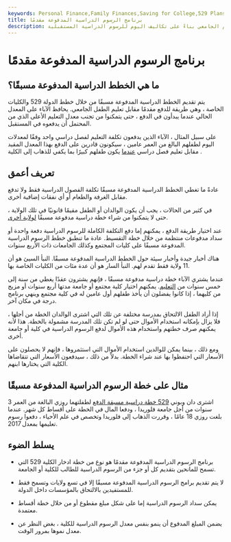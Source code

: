 ```yaml
---
keywords: Personal Finance,Family Finances,Saving for College,529 Plans,Investing,Prepaid Tuition Plans,Savings
title: برنامج الرسوم الدراسية المدفوعة مقدمًا
description: يسمح برنامج الرسوم الدراسية المدفوعة مسبقًا للمانحين بتقديم كل أو جزء من الرسوم الدراسية للطالب للتعليم الجامعي بناءً على تكاليف اليوم للرسوم الدراسية المستقبلية.
---
```


# برنامج الرسوم الدراسية المدفوعة مقدمًا
## ما هي الخطط الدراسية المدفوعة مسبقًا؟

يتم تقديم الخطط الدراسية المدفوعة مسبقًا من خلال خطط الدولة 529 والكليات الخاصة ، وهي طريقة للدفع مقدمًا مقابل تعليم الطفل الجامعي. يحافظ الآباء على المعدل الحالي عندما يبدأون في الدفع ، حتى يتمكنوا من تجنب معدل التعليم الأعلى الذي من المحتمل أن يدفعوه في المستقبل.

على سبيل المثال ، الآباء الذين يدفعون تكلفة التعليم لفصل دراسي واحد وفقًا لمعدلات اليوم لطفلهم البالغ من العمر عامين ، سيكونون قادرين على الدفع بهذا المعدل المقيد مقابل تعليم فصل دراسي [عندما](/pell-grant) يكون طفلهم كبيرًا بما يكفي للذهاب إلى الكلية .

## تعريف أعمق

عادةً ما تغطي الخطط الدراسية المدفوعة مسبقًا تكلفة الفصول الدراسية فقط ولا تدفع مقابل الغرفة والطعام أو أي نفقات إضافية أخرى.

في كثير من الحالات ، يجب أن يكون الوالدان أو الطفل مقيمًا قانونيًا في تلك الولاية ، حتى لا يتمكنوا من شراء خطة دراسية مدفوعة مسبقًا [لولاية أخرى](/movingexpenses).

عند اختيار طريقة الدفع ، يمكنهم إما دفع التكلفة الكاملة للرسوم الدراسية دفعة واحدة أو سداد مدفوعات منتظمة من خلال خطة التقسيط. عادة ما تنطبق خطط الرسوم الدراسية المدفوعة مسبقًا على كليات المجتمع وكذلك الجامعات ذات الأربع سنوات.

هناك أخبار جيدة وأخبار سيئة حول الخطط الدراسية المدفوعة مسبقًا. النبأ السيئ هو أن 11 ولاية فقط تقدم لهم. النبأ السار هو أن عدة مئات من الكليات الخاصة بها.

عندما يشتري الآباء خطة دراسية مدفوعة مسبقًا ، فإنهم يشترون عقدًا يغطي من سنة إلى خمس سنوات من [التعليم](/perkins-loan). يمكنهم اختيار كلية مجتمع أو جامعة مدتها أربع سنوات أو مزيج من كليهما ، إذا كانوا يفضلون أن يأخذ طفلهم أول عامين له في كلية مجتمع وينهي برنامج درجة في مكان آخر.

إذا أراد الطفل الالتحاق بمدرسة مختلفة عن تلك التي اشترى الوالدان الخطة من أجلها ، فلا يزال بإمكانه استخدام الأموال حتى لو لم تكن تلك المدرسة مشمولة بالخطة. هذا لأنه يمكنهم صرف خطتهم واستخدام هذه الأموال لدفع الرسوم الدراسية في كلية أو جامعة أخرى.

ومع ذلك ، بينما يمكن للوالدين استخدام الأموال التي استثمروها ، فإنهم لا يحصلون على الأسعار التي احتفظوا بها عند شراء الخطة. بدلاً من ذلك ، سيدفعون الأسعار التي تتقاضاها الكلية التي يختارها ابنهم.

## مثال على خطة الرسوم الدراسية المدفوعة مسبقًا

اشترى دان وبوني [529 خطة دراسية مسبقة الدفع](/529plan) لطفلتهما روزي البالغة من العمر 3 سنوات من أجل جامعة فلوريدا ، ودفعا المال في الخطة على أقساط كل شهر. عندما بلغت روزي 18 عامًا ، وقررت الذهاب إلى فلوريدا وتخصص في علم الأحياء ، دفعوا رسوم تعليمها بمعدل 2017.



## يسلط الضوء

- برنامج الرسوم الدراسية المدفوعة مقدمًا هو نوع من خطة ادخار الكلية 529 التي تسمح للمانحين بتقديم كل أو جزء من الرسوم الدراسية للطالب للكلية أو الجامعة.

- لا يتم تقديم برامج الرسوم الدراسية المدفوعة مسبقًا إلا في تسع ولايات وتسمح فقط للمستفيدين بالالتحاق بالمؤسسات داخل الدولة.

- يمكن سداد الرسوم الدراسية إما على شكل مبلغ مقطوع أو من خلال خطة أقساط معتمدة.

- يضمن المبلغ المدفوع أن ينمو بنفس معدل الرسوم الدراسية للكلية ، بغض النظر عن معدل نموها بمرور الوقت.

